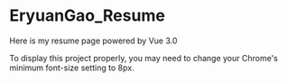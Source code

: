 # EryuanGao_Resume
Here is my resume page powered by Vue 3.0

To display this project properly, you may need to change your Chrome's minimum font-size setting to 8px.
